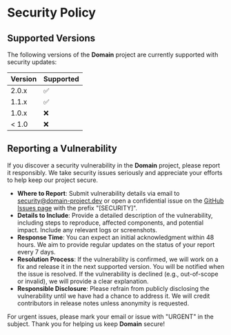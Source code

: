 # Security Policy

## Supported Versions

The following versions of the **Domain** project are currently supported with security updates:

| Version | Supported          |
| ------- | ------------------ |
| 2.0.x   | :white_check_mark: |
| 1.1.x   | :white_check_mark: |
| 1.0.x   | :x:                |
| < 1.0   | :x:                |

## Reporting a Vulnerability

If you discover a security vulnerability in the **Domain** project, please report it responsibly. We take security issues seriously and appreciate your efforts to help keep our project secure.

- **Where to Report**: Submit vulnerability details via email to [security@domain-project.dev](mailto:security@domain-project.dev) or open a confidential issue on the [GitHub Issues page](https://github.com/Mani19492/Domain/issues) with the prefix "[SECURITY]".
- **Details to Include**: Provide a detailed description of the vulnerability, including steps to reproduce, affected components, and potential impact. Include any relevant logs or screenshots.
- **Response Time**: You can expect an initial acknowledgment within 48 hours. We aim to provide regular updates on the status of your report every 7 days.
- **Resolution Process**: If the vulnerability is confirmed, we will work on a fix and release it in the next supported version. You will be notified when the issue is resolved. If the vulnerability is declined (e.g., out-of-scope or invalid), we will provide a clear explanation.
- **Responsible Disclosure**: Please refrain from publicly disclosing the vulnerability until we have had a chance to address it. We will credit contributors in release notes unless anonymity is requested.

For urgent issues, please mark your email or issue with "URGENT" in the subject. Thank you for helping us keep **Domain** secure!
